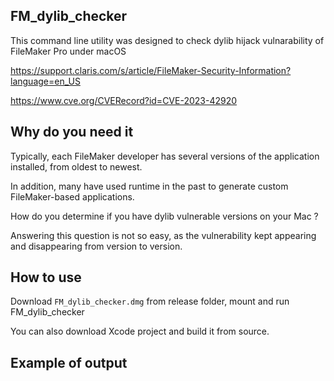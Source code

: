 ## FM_dylib_checker

This command line utility was designed to check dylib hijack vulnarability of FileMaker Pro under macOS

https://support.claris.com/s/article/FileMaker-Security-Information?language=en_US

https://www.cve.org/CVERecord?id=CVE-2023-42920


## Why do you need it

Typically, each FileMaker developer has several versions of the application installed, from oldest to newest.

In addition, many have used runtime in the past to generate custom FileMaker-based applications. 

How do you determine if you have dylib vulnerable versions on your Mac ? 

Answering this question is not so easy, as the vulnerability kept appearing and disappearing from version to version.

## How to use

Download `FM_dylib_checker.dmg` from release folder, mount and run FM_dylib_checker 

You can also download Xcode project and build it from source.

## Example of output